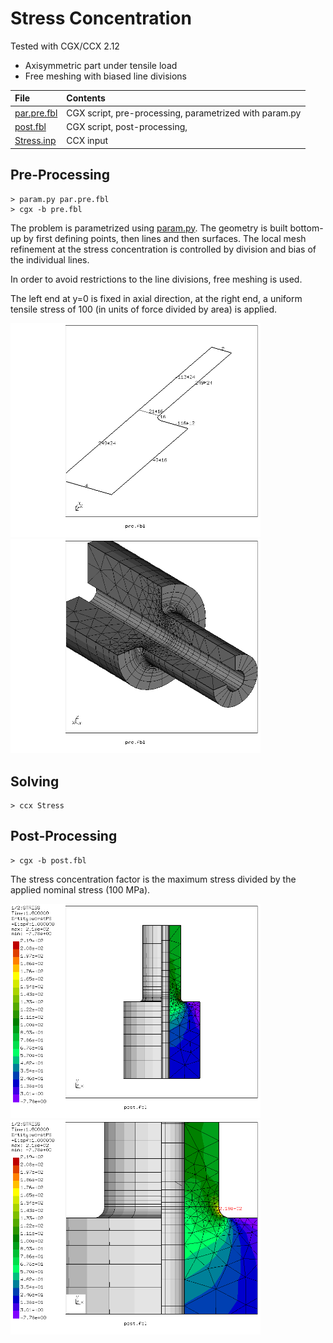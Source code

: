 # Stress Concentration
Tested with CGX/CCX 2.12

+ Axisymmetric part under tensile load
+ Free meshing with biased line divisions

File                           | Contents    
 :-------------                | :-------------
 [par.pre.fbl](par.pre.fbl)    | CGX script, pre-processing, parametrized with param.py
 [post.fbl](post.fbl)          | CGX script, post-processing,
 [Stress.inp](Stress.inp)      | CCX input

## Pre-Processing

```
> param.py par.pre.fbl
> cgx -b pre.fbl
```

The problem is parametrized using [param.py](../../Scripts/param.py). The geometry is built bottom-up by first defining points, then lines and then surfaces. The local mesh refinement at the stress concentration is controlled by division and bias of the individual lines.

In order to avoid restrictions to the line divisions, free meshing is used.

The left end at y=0 is fixed in axial direction, at the right end, a uniform tensile stress of 100 (in units of force divided by area) is applied.

<img src="Refs/div.png" width="400"><img src="Refs/mesh.png" width="400">


## Solving
```
> ccx Stress
```

## Post-Processing
```
> cgx -b post.fbl
```
The stress concentration factor is the maximum stress divided by the applied nominal stress (100 MPa).

<img src="Refs/worstps.png" width="400" title="Worst principal stress"><img src="Refs/worstps-zoom.png"  width="400" title="Worst principal stress">
